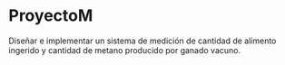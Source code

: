 # ProyectoM
Diseñar e implementar un sistema de medición de cantidad de alimento ingerido y cantidad de metano producido por ganado vacuno.
